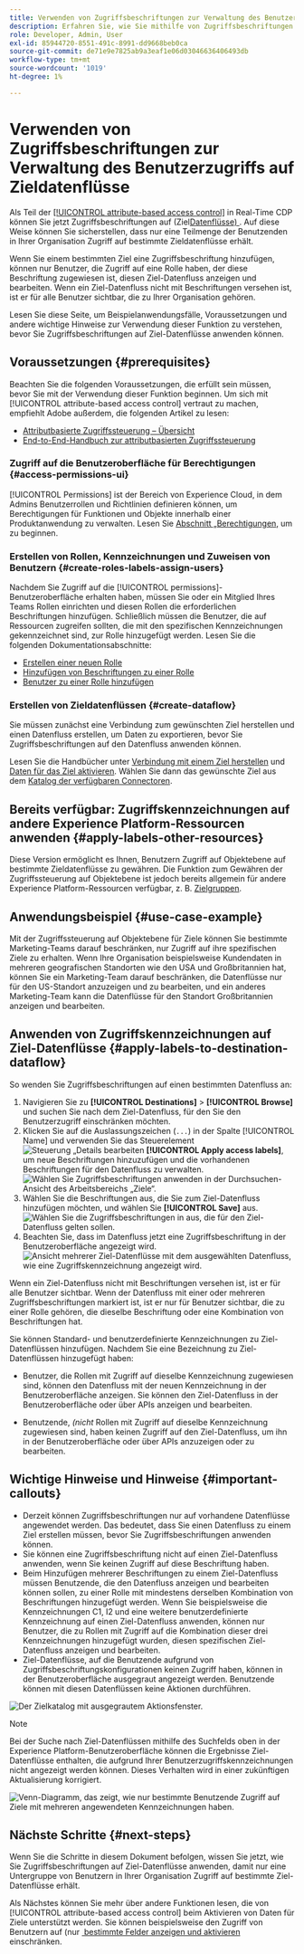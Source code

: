 ```yaml
---
title: Verwenden von Zugriffsbeschriftungen zur Verwaltung des Benutzerzugriffs auf Zieldatenflüsse
description: Erfahren Sie, wie Sie mithilfe von Zugriffsbeschriftungen den Benutzerzugriff auf Ziel-Datenflüsse verwalten können, sodass nur eine Untergruppe von Benutzern in Ihrer Organisation Zugriff auf bestimmte Ziel-Datenflüsse erhält.
role: Developer, Admin, User
exl-id: 85944720-8551-491c-8991-dd9668beb0ca
source-git-commit: de71e9e7825ab9a3eaf1e06d03046636406493db
workflow-type: tm+mt
source-wordcount: '1019'
ht-degree: 1%

---
```


# Verwenden von Zugriffsbeschriftungen zur Verwaltung des Benutzerzugriffs auf Zieldatenflüsse

Als Teil der [[!UICONTROL attribute-based access control]](overview.md) in Real-Time CDP können Sie jetzt Zugriffsbeschriftungen auf (Ziel[Datenflüsse) &#x200B;](../../dataflows/ui/monitor-destinations.md). Auf diese Weise können Sie sicherstellen, dass nur eine Teilmenge der Benutzenden in Ihrer Organisation Zugriff auf bestimmte Zieldatenflüsse erhält.

Wenn Sie einem bestimmten Ziel eine Zugriffsbeschriftung hinzufügen, können nur Benutzer, die Zugriff auf eine Rolle haben, der diese Beschriftung zugewiesen ist, diesen Ziel-Datenfluss anzeigen und bearbeiten. Wenn ein Ziel-Datenfluss nicht mit Beschriftungen versehen ist, ist er für alle Benutzer sichtbar, die zu Ihrer Organisation gehören.

Lesen Sie diese Seite, um Beispielanwendungsfälle, Voraussetzungen und andere wichtige Hinweise zur Verwendung dieser Funktion zu verstehen, bevor Sie Zugriffsbeschriftungen auf Ziel-Datenflüsse anwenden können.

## Voraussetzungen {#prerequisites}

Beachten Sie die folgenden Voraussetzungen, die erfüllt sein müssen, bevor Sie mit der Verwendung dieser Funktion beginnen. Um sich mit [!UICONTROL attribute-based access control] vertraut zu machen, empfiehlt Adobe außerdem, die folgenden Artikel zu lesen:

* [Attributbasierte Zugriffssteuerung – Übersicht](/help/access-control/abac/overview.md)
* [End-to-End-Handbuch zur attributbasierten Zugriffssteuerung](/help/access-control/abac/end-to-end-guide.md)

### Zugriff auf die Benutzeroberfläche für Berechtigungen {#access-permissions-ui}

[!UICONTROL Permissions] ist der Bereich von Experience Cloud, in dem Admins Benutzerrollen und Richtlinien definieren können, um Berechtigungen für Funktionen und Objekte innerhalb einer Produktanwendung zu verwalten. Lesen Sie [&#x200B; Abschnitt „Berechtigungen](/help/access-control/abac/end-to-end-guide.md#permissions), um zu beginnen.

### Erstellen von Rollen, Kennzeichnungen und Zuweisen von Benutzern {#create-roles-labels-assign-users}

Nachdem Sie Zugriff auf die [!UICONTROL permissions]-Benutzeroberfläche erhalten haben, müssen Sie oder ein Mitglied Ihres Teams Rollen einrichten und diesen Rollen die erforderlichen Beschriftungen hinzufügen. Schließlich müssen die Benutzer, die auf Ressourcen zugreifen sollten, die mit den spezifischen Kennzeichnungen gekennzeichnet sind, zur Rolle hinzugefügt werden. Lesen Sie die folgenden Dokumentationsabschnitte:

* [Erstellen einer neuen Rolle](/help/access-control/abac/ui/roles.md)
* [Hinzufügen von Beschriftungen zu einer Rolle](/help/access-control/abac/end-to-end-guide.md#label-roles)
* [Benutzer zu einer Rolle hinzufügen](/help/access-control/ui/users.md)

### Erstellen von Zieldatenflüssen {#create-dataflow}

Sie müssen zunächst eine Verbindung zum gewünschten Ziel herstellen und einen Datenfluss erstellen, um Daten zu exportieren, bevor Sie Zugriffsbeschriftungen auf den Datenfluss anwenden können.

Lesen Sie die Handbücher unter [Verbindung mit einem Ziel herstellen](/help/destinations/ui/connect-destination.md) und [Daten für das Ziel aktivieren](/help/destinations/ui/activation-overview.md). Wählen Sie dann das gewünschte Ziel aus dem [Katalog der verfügbaren Connectoren](/help/destinations/catalog/overview.md).

## Bereits verfügbar: Zugriffskennzeichnungen auf andere Experience Platform-Ressourcen anwenden {#apply-labels-other-resources}

Diese Version ermöglicht es Ihnen, Benutzern Zugriff auf Objektebene auf bestimmte Zieldatenflüsse zu gewähren. Die Funktion zum Gewähren der Zugriffssteuerung auf Objektebene ist jedoch bereits allgemein für andere Experience Platform-Ressourcen verfügbar, z. B. [Zielgruppen](/help/access-control/abac/end-to-end-guide.md#apply-labels-to-segments).

## Anwendungsbeispiel {#use-case-example}

Mit der Zugriffssteuerung auf Objektebene für Ziele können Sie bestimmte Marketing-Teams darauf beschränken, nur Zugriff auf ihre spezifischen Ziele zu erhalten. Wenn Ihre Organisation beispielsweise Kundendaten in mehreren geografischen Standorten wie den USA und Großbritannien hat, können Sie ein Marketing-Team darauf beschränken, die Datenflüsse nur für den US-Standort anzuzeigen und zu bearbeiten, und ein anderes Marketing-Team kann die Datenflüsse für den Standort Großbritannien anzeigen und bearbeiten.

## Anwenden von Zugriffskennzeichnungen auf Ziel-Datenflüsse {#apply-labels-to-destination-dataflow}

So wenden Sie Zugriffsbeschriftungen auf einen bestimmten Datenfluss an:

1. Navigieren Sie zu **[!UICONTROL Destinations]** > **[!UICONTROL Browse]** und suchen Sie nach dem Ziel-Datenfluss, für den Sie den Benutzerzugriff einschränken möchten.
1. Klicken Sie auf die Auslassungszeichen (`...`) in der Spalte [!UICONTROL Name] und verwenden Sie das Steuerelement ![Steuerung „Details bearbeiten](/help/images/icons/key.png) **[!UICONTROL Apply access labels]**, um neue Beschriftungen hinzuzufügen und die vorhandenen Beschriftungen für den Datenfluss zu verwalten.
   ![Wählen Sie Zugriffsbeschriftungen anwenden in der Durchsuchen-Ansicht des Arbeitsbereichs „Ziele“.](/help/access-control/images/olac/apply-access-labels.png)
1. Wählen Sie die Beschriftungen aus, die Sie zum Ziel-Datenfluss hinzufügen möchten, und wählen Sie **[!UICONTROL Save]** aus.
   ![Wählen Sie die Zugriffsbeschriftungen in aus, die für den Ziel-Datenfluss gelten sollen.](/help/access-control/images/olac/view-access-labels.png)
1. Beachten Sie, dass im Datenfluss jetzt eine Zugriffsbeschriftung in der Benutzeroberfläche angezeigt wird.
   ![Ansicht mehrerer Ziel-Datenflüsse mit dem ausgewählten Datenfluss, wie eine Zugriffskennzeichnung angezeigt wird.](/help/access-control/images/olac/dataflow-with-access-label.png)

Wenn ein Ziel-Datenfluss nicht mit Beschriftungen versehen ist, ist er für alle Benutzer sichtbar. Wenn der Datenfluss mit einer oder mehreren Zugriffsbeschriftungen markiert ist, ist er nur für Benutzer sichtbar, die zu einer Rolle gehören, die dieselbe Beschriftung oder eine Kombination von Beschriftungen hat.

Sie können Standard- und benutzerdefinierte Kennzeichnungen zu Ziel-Datenflüssen hinzufügen. Nachdem Sie eine Bezeichnung zu Ziel-Datenflüssen hinzugefügt haben:

* Benutzer, die Rollen mit Zugriff auf dieselbe Kennzeichnung zugewiesen sind, können den Datenfluss mit der neuen Kennzeichnung in der Benutzeroberfläche anzeigen. Sie können den Ziel-Datenfluss in der Benutzeroberfläche oder über APIs anzeigen und bearbeiten.

* Benutzende, *(nicht* Rollen mit Zugriff auf dieselbe Kennzeichnung zugewiesen sind, haben keinen Zugriff auf den Ziel-Datenfluss, um ihn in der Benutzeroberfläche oder über APIs anzuzeigen oder zu bearbeiten.

## Wichtige Hinweise und Hinweise {#important-callouts}

* Derzeit können Zugriffsbeschriftungen nur auf vorhandene Datenflüsse angewendet werden. Das bedeutet, dass Sie einen Datenfluss zu einem Ziel erstellen müssen, bevor Sie Zugriffsbeschriftungen anwenden können.
* Sie können eine Zugriffsbeschriftung nicht auf einen Ziel-Datenfluss anwenden, wenn Sie keinen Zugriff auf diese Beschriftung haben.
* Beim Hinzufügen mehrerer Beschriftungen zu einem Ziel-Datenfluss müssen Benutzende, die den Datenfluss anzeigen und bearbeiten können sollen, zu einer Rolle mit mindestens derselben Kombination von Beschriftungen hinzugefügt werden. Wenn Sie beispielsweise die Kennzeichnungen C1, I2 und eine weitere benutzerdefinierte Kennzeichnung auf einen Ziel-Datenfluss anwenden, können nur Benutzer, die zu Rollen mit Zugriff auf die Kombination dieser drei Kennzeichnungen hinzugefügt wurden, diesen spezifischen Ziel-Datenfluss anzeigen und bearbeiten.
* Ziel-Datenflüsse, auf die Benutzende aufgrund von Zugriffsbeschriftungskonfigurationen keinen Zugriff haben, können in der Benutzeroberfläche ausgegraut angezeigt werden. Benutzende können mit diesen Datenflüssen keine Aktionen durchführen.

![Der Zielkatalog mit ausgegrautem Aktionsfenster.](../images/olac/destinations-greyed-edit.png)

>[!NOTE]
>
> Bei der Suche nach Ziel-Datenflüssen mithilfe des Suchfelds oben in der Experience Platform-Benutzeroberfläche können die Ergebnisse Ziel-Datenflüsse enthalten, die aufgrund Ihrer Benutzerzugriffskennzeichnungen nicht angezeigt werden können. Dieses Verhalten wird in einer zukünftigen Aktualisierung korrigiert.

![Venn-Diagramm, das zeigt, wie nur bestimmte Benutzende Zugriff auf Ziele mit mehreren angewendeten Kennzeichnungen haben.](/help/access-control/images/olac/multiple-labels-venn.png)

## Nächste Schritte {#next-steps}

Wenn Sie die Schritte in diesem Dokument befolgen, wissen Sie jetzt, wie Sie Zugriffsbeschriftungen auf Ziel-Datenflüsse anwenden, damit nur eine Untergruppe von Benutzern in Ihrer Organisation Zugriff auf bestimmte Ziel-Datenflüsse erhält.

Als Nächstes können Sie mehr über andere Funktionen lesen, die von [!UICONTROL attribute-based access control] beim Aktivieren von Daten für Ziele unterstützt werden. Sie können beispielsweise den Zugriff von Benutzern auf (nur [&#x200B; bestimmte Felder anzeigen und aktivieren](/help/access-control/abac/overview.md#destinations) einschränken.
